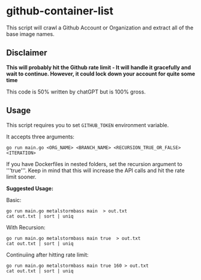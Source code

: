 # github-container-list

This script will crawl a Github Account or Organization and extract all of the base image names.

## Disclaimer

<b> This will probably hit the Github rate limit - It will handle it gracefully and wait to continue. However, it could lock down your account for quite some time</b>

This code is 50% written by chatGPT but is 100% gross.

## Usage

This script requires you to set ```GITHUB_TOKEN``` environment variable.

It accepts three arguments:

```
go run main.go <ORG_NAME> <BRANCH_NAME> <RECURSION_TRUE_OR_FALSE> <ITERATION>
```

If you have Dockerfiles in nested folders, set the recursion argument to '''true'''. Keep in mind that this will increase the API calls and hit the rate limit sooner.

<b> Suggested Usage: </B>

Basic:

```
go run main.go metalstormbass main  > out.txt
cat out.txt | sort | uniq
```

With Recursion: 
```
go run main.go metalstormbass main true  > out.txt
cat out.txt | sort | uniq
```

Continuiing after hitting rate limit:
```
go run main.go metalstormbass main true 160 > out.txt
cat out.txt | sort | uniq
```